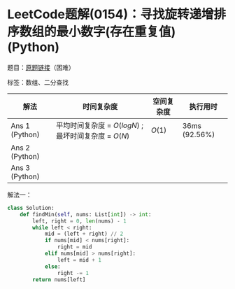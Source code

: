 # LeetCode题解(0154)：寻找旋转递增排序数组的最小数字(存在重复值)(Python)

题目：[原题链接](https://leetcode-cn.com/problems/find-minimum-in-rotated-sorted-array-ii/)（困难）

标签：数组、二分查找

| 解法           | 时间复杂度                                           | 空间复杂度 | 执行用时      |
| -------------- | ---------------------------------------------------- | ---------- | ------------- |
| Ans 1 (Python) | 平均时间复杂度 = $O(logN)$ ; 最坏时间复杂度 = $O(N)$ | $O(1)$     | 36ms (92.56%) |
| Ans 2 (Python) |                                                      |            |               |
| Ans 3 (Python) |                                                      |            |               |

解法一：

```python
class Solution:
    def findMin(self, nums: List[int]) -> int:
        left, right = 0, len(nums) - 1
        while left < right:
            mid = (left + right) // 2
            if nums[mid] < nums[right]:
                right = mid
            elif nums[mid] > nums[right]:
                left = mid + 1
            else:
                right -= 1
        return nums[left]
```